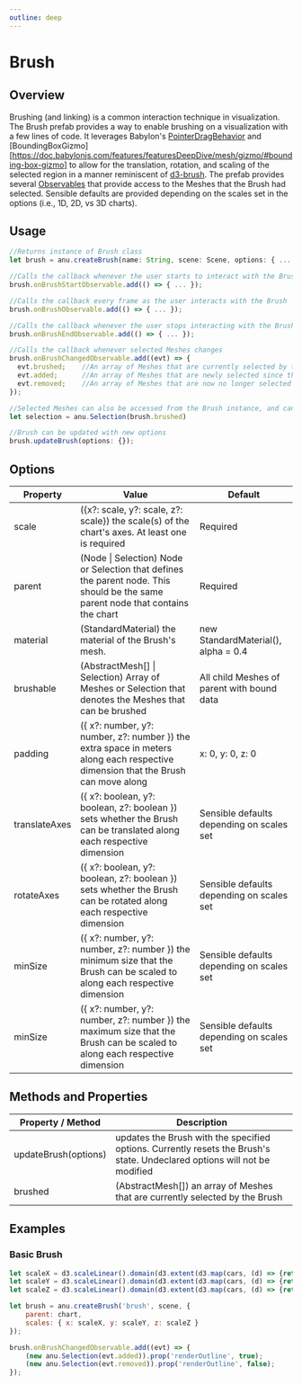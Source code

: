 ```yaml
---
outline: deep
---
```


<script setup>
  //import singleView from  "../../vue_components/singleView.vue"
  import { brush } from  "../../anu-examples/brush.js"
</script>

# Brush

## Overview
Brushing (and linking) is a common interaction technique in visualization. The Brush prefab provides a way to enable brushing on a visualization with a few lines of code. It leverages Babylon's [PointerDragBehavior](https://doc.babylonjs.com/features/featuresDeepDive/behaviors/meshBehaviors/#pointerdragbehavior) and [BoundingBoxGizmo][https://doc.babylonjs.com/features/featuresDeepDive/mesh/gizmo/#bounding-box-gizmo] to allow for the translation, rotation, and scaling of the selected region in a manner reminiscent of [d3-brush](https://github.com/d3/d3-brush). The prefab provides several [Observables](https://doc.babylonjs.com/features/featuresDeepDive/events/observables) that provide access to the Meshes that the Brush had selected. Sensible defaults are provided depending on the scales set in the options (i.e., 1D, 2D, vs 3D charts).

## Usage

``` js
//Returns instance of Brush class
let brush = anu.createBrush(name: String, scene: Scene, options: { ... });

//Calls the callback whenever the user starts to interact with the Brush
brush.onBrushStartObservable.add(() => { ... });

//Calls the callback every frame as the user interacts with the Brush
brush.onBrushObservable.add(() => { ... });

//Calls the callback whenever the user stops interacting with the Brush
brush.onBrushEndObservable.add(() => { ... });

//Calls the callback whenever selected Meshes changes
brush.onBrushChangedObservable.add((evt) => { 
  evt.brushed;    //An array of Meshes that are currently selected by the Brush
  evt.added;      //An array of Meshes that are newly selected since the last callback
  evt.removed;    //An array of Meshes that are now no longer selected since the last callback
});

//Selected Meshes can also be accessed from the Brush instance, and can be wrapped in an Anu Selection object
let selection = anu.Selection(brush.brushed)

//Brush can be updated with new options
brush.updateBrush(options: {});
```

## Options

| Property 	| Value 	| Default 	|
|---	|---	|---	|
| scale 	| ({x?: scale, y?: scale, z?: scale}) the scale(s) of the chart's axes. At least one is required 	| Required 	|
| parent 	| (Node \| Selection) Node or Selection that defines the parent node. This should be the same parent node that contains the chart 	| Required 	|
| material 	| (StandardMaterial) the material of the Brush's mesh. 	| new StandardMaterial(), alpha = 0.4 	|
| brushable 	| (AbstractMesh[] \| Selection) Array of Meshes or Selection that denotes the Meshes that can be brushed 	| All child Meshes of parent with bound data 	|
| padding 	| ({ x?: number, y?: number, z?: number }) the extra space in meters along each respective dimension that the Brush can move along 	| x: 0, y: 0, z: 0 	|
| translateAxes 	| ({ x?: boolean, y?: boolean, z?: boolean }) sets whether the Brush can be translated along each respective dimension 	| Sensible defaults depending on scales set 	|
| rotateAxes 	| ({ x?: boolean, y?: boolean, z?: boolean }) sets whether the Brush can be rotated along each respective dimension 	| Sensible defaults depending on scales set 	|
| minSize 	| ({ x?: number, y?: number, z?: number }) the minimum size that the Brush can be scaled to along each respective dimension 	| Sensible defaults depending on scales set 	|
| minSize 	| ({ x?: number, y?: number, z?: number }) the maximum size that the Brush can be scaled to along each respective dimension 	| Sensible defaults depending on scales set 	|

## Methods and Properties 

| Property / Method      |      Description     |  
| ------------- | ------------- | 
|   updateBrush(options)  |  updates the Brush with the specified options. Currently resets the Brush's state. Undeclared options will not be modified  |
|   brushed   |   (AbstractMesh[]) an array of Meshes that are currently selected by the Brush  |


## Examples

### Basic Brush
``` js
let scaleX = d3.scaleLinear().domain(d3.extent(d3.map(cars, (d) => {return d.Horsepower}))).range([-1,1]).nice();
let scaleY = d3.scaleLinear().domain(d3.extent(d3.map(cars, (d) => {return d.Weight_in_lbs}))).range([-1, 1]).nice();
let scaleZ = d3.scaleLinear().domain(d3.extent(d3.map(cars, (d) => {return d.Displacement}))).range([-1,1]).nice();

let brush = anu.createBrush('brush', scene, {
    parent: chart,
    scales: { x: scaleX, y: scaleY, z: scaleZ }
});

brush.onBrushChangedObservable.add((evt) => {
    (new anu.Selection(evt.added)).prop('renderOutline', true);
    (new anu.Selection(evt.removed)).prop('renderOutline', false);
});

```

<singleView :scene="brush" />

